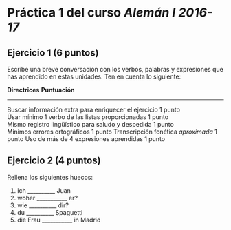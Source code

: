 # Práctica 1 del curso *Alemán I 2016-17*

## **Ejercicio 1 (6 puntos)**

Escribe una breve conversación con los verbos, palabras y expresiones que has aprendido en estas unidades. Ten en cuenta lo siguiente:

**Directrices**                                       **Puntuación**                                 
-------                                               ------                                 
Buscar información extra para enriquecer el ejercicio  1 punto                                           
Úsar mínimo 1 verbo de las listas proporcionadas       1 punto                                         
Mismo registro lingüístico para saludo y despedida     1 punto                                            
Mínimos errores ortográficos                           1 punto
Transcripción fonética *aproximada*                    1 punto
Uso de más de 4 expresiones aprendidas                 1 punto
                         


## **Ejercicio 2 (4 puntos)**

Rellena los siguientes huecos:

1. ich __________ Juan
2. woher ___________ er?
3. wie __________ dir?
4. du __________ Spaguetti
5. die Frau ___________ in Madrid